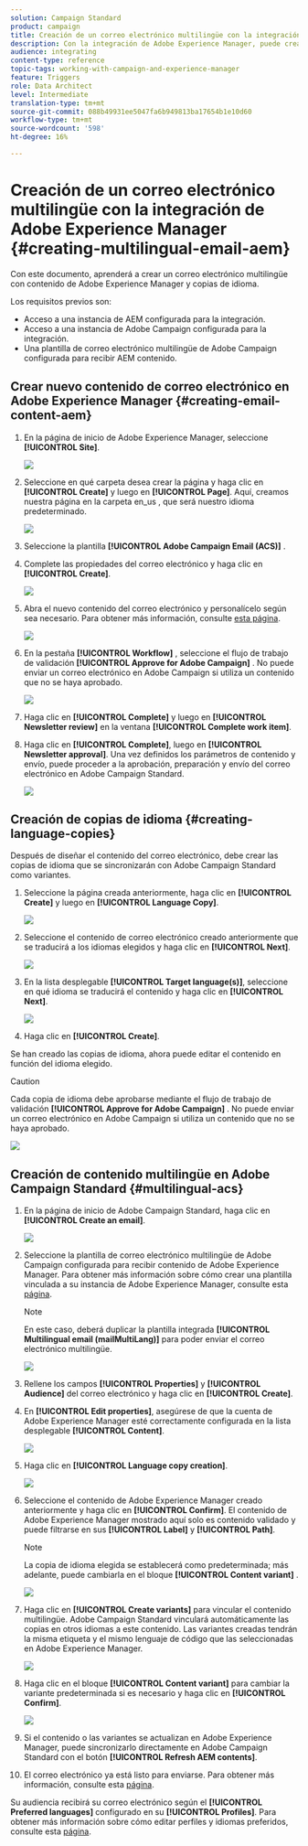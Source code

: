 ```yaml
---
solution: Campaign Standard
product: campaign
title: Creación de un correo electrónico multilingüe con la integración de Adobe Experience Manager.
description: Con la integración de Adobe Experience Manager, puede crear contenido directamente en AEM y utilizarlo posteriormente en Adobe Campaign.
audience: integrating
content-type: reference
topic-tags: working-with-campaign-and-experience-manager
feature: Triggers
role: Data Architect
level: Intermediate
translation-type: tm+mt
source-git-commit: 088b49931ee5047fa6b949813ba17654b1e10d60
workflow-type: tm+mt
source-wordcount: '598'
ht-degree: 16%

---
```



# Creación de un correo electrónico multilingüe con la integración de Adobe Experience Manager {#creating-multilingual-email-aem}

Con este documento, aprenderá a crear un correo electrónico multilingüe con contenido de Adobe Experience Manager y copias de idioma.

Los requisitos previos son:

* Acceso a una instancia de AEM configurada para la integración.
* Acceso a una instancia de Adobe Campaign configurada para la integración.
* Una plantilla de correo electrónico multilingüe de Adobe Campaign configurada para recibir AEM contenido.

## Crear nuevo contenido de correo electrónico en Adobe Experience Manager {#creating-email-content-aem}

1. En la página de inicio de Adobe Experience Manager, seleccione **[!UICONTROL Site]**.

   ![](assets/aem_acs_1.png)

1. Seleccione en qué carpeta desea crear la página y haga clic en **[!UICONTROL Create]** y luego en **[!UICONTROL Page]**. Aquí, creamos nuestra página en la carpeta en_us , que será nuestro idioma predeterminado.

   ![](assets/aem_acs_2.png)

1. Seleccione la plantilla **[!UICONTROL Adobe Campaign Email (ACS)]** .

1. Complete las propiedades del correo electrónico y haga clic en **[!UICONTROL Create]**.

   ![](assets/aem_acs_3.png)

1. Abra el nuevo contenido del correo electrónico y personalícelo según sea necesario. Para obtener más información, consulte [esta página](../../integrating/using/creating-email-experience-manager.md#editing-email-aem).

   ![](assets/aem_acs_4.png)

1. En la pestaña **[!UICONTROL Workflow]** , seleccione el flujo de trabajo de validación **[!UICONTROL Approve for Adobe Campaign]** . No puede enviar un correo electrónico en Adobe Campaign si utiliza un contenido que no se haya aprobado.

   ![](assets/aem_acs_7.png)

1. Haga clic en **[!UICONTROL Complete]** y luego en **[!UICONTROL Newsletter review]** en la ventana **[!UICONTROL Complete work item]**.

1. Haga clic en **[!UICONTROL Complete]**, luego en **[!UICONTROL Newsletter approval]**. Una vez definidos los parámetros de contenido y envío, puede proceder a la aprobación, preparación y envío del correo electrónico en Adobe Campaign Standard.

   ![](assets/aem_acs_8.png)

## Creación de copias de idioma {#creating-language-copies}

Después de diseñar el contenido del correo electrónico, debe crear las copias de idioma que se sincronizarán con Adobe Campaign Standard como variantes.

1. Seleccione la página creada anteriormente, haga clic en **[!UICONTROL Create]** y luego en **[!UICONTROL Language Copy]**.

   ![](assets/aem_acs_5.png)

1. Seleccione el contenido de correo electrónico creado anteriormente que se traducirá a los idiomas elegidos y haga clic en **[!UICONTROL Next]**.

   ![](assets/aem_acs_6.png)

1. En la lista desplegable **[!UICONTROL Target language(s)]**, seleccione en qué idioma se traducirá el contenido y haga clic en **[!UICONTROL Next]**.

   ![](assets/aem_acs_9.png)

1. Haga clic en **[!UICONTROL Create]**.

Se han creado las copias de idioma, ahora puede editar el contenido en función del idioma elegido.

>[!CAUTION]
>
>Cada copia de idioma debe aprobarse mediante el flujo de trabajo de validación **[!UICONTROL Approve for Adobe Campaign]** . No puede enviar un correo electrónico en Adobe Campaign si utiliza un contenido que no se haya aprobado.

![](assets/aem_acs_11.png)

## Creación de contenido multilingüe en Adobe Campaign Standard {#multilingual-acs}

1. En la página de inicio de Adobe Campaign Standard, haga clic en **[!UICONTROL Create an email]**.

   ![](assets/aem_acs_12.png)

1. Seleccione la plantilla de correo electrónico multilingüe de Adobe Campaign configurada para recibir contenido de Adobe Experience Manager. Para obtener más información sobre cómo crear una plantilla vinculada a su instancia de Adobe Experience Manager, consulte esta [página](../../integrating/using/configure-experience-manager.md#config-acs).

   >[!NOTE]
   >
   >En este caso, deberá duplicar la plantilla integrada **[!UICONTROL Multilingual email (mailMultiLang)]** para poder enviar el correo electrónico multilingüe.

   ![](assets/aem_acs_13.png)

1. Rellene los campos **[!UICONTROL Properties]** y **[!UICONTROL Audience]** del correo electrónico y haga clic en **[!UICONTROL Create]**.

1. En **[!UICONTROL Edit properties]**, asegúrese de que la cuenta de Adobe Experience Manager esté correctamente configurada en la lista desplegable **[!UICONTROL Content]**.

   ![](assets/aem_acs_20.png)

1. Haga clic en **[!UICONTROL Language copy creation]**.

   ![](assets/aem_acs_16.png)

1. Seleccione el contenido de Adobe Experience Manager creado anteriormente y haga clic en **[!UICONTROL Confirm]**. El contenido de Adobe Experience Manager mostrado aquí solo es contenido validado y puede filtrarse en sus **[!UICONTROL Label]** y **[!UICONTROL Path]**.

   >[!NOTE]
   >
   >La copia de idioma elegida se establecerá como predeterminada; más adelante, puede cambiarla en el bloque **[!UICONTROL Content variant]** .

   ![](assets/aem_acs_17.png)

1. Haga clic en **[!UICONTROL Create variants]** para vincular el contenido multilingüe. Adobe Campaign Standard vinculará automáticamente las copias en otros idiomas a este contenido. Las variantes creadas tendrán la misma etiqueta y el mismo lenguaje de código que las seleccionadas en Adobe Experience Manager.

   ![](assets/aem_acs_18.png)

1. Haga clic en el bloque **[!UICONTROL Content variant]** para cambiar la variante predeterminada si es necesario y haga clic en **[!UICONTROL Confirm]**.

   ![](assets/aem_acs_19.png)

1. Si el contenido o las variantes se actualizan en Adobe Experience Manager, puede sincronizarlo directamente en Adobe Campaign Standard con el botón **[!UICONTROL Refresh AEM contents]**.

1. El correo electrónico ya está listo para enviarse. Para obtener más información, consulte esta [página](../../sending/using/get-started-sending-messages.md).

Su audiencia recibirá su correo electrónico según el **[!UICONTROL Preferred languages]** configurado en su **[!UICONTROL Profiles]**. Para obtener más información sobre cómo editar perfiles y idiomas preferidos, consulte esta [página](../../audiences/using/editing-profiles.md).
